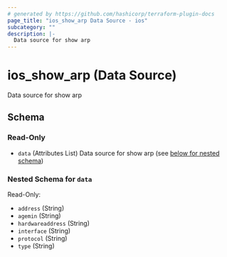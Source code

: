 ```yaml
---
# generated by https://github.com/hashicorp/terraform-plugin-docs
page_title: "ios_show_arp Data Source - ios"
subcategory: ""
description: |-
  Data source for show arp
---
```


# ios_show_arp (Data Source)

Data source for show arp



<!-- schema generated by tfplugindocs -->
## Schema

### Read-Only

- `data` (Attributes List) Data source for show arp (see [below for nested schema](#nestedatt--data))

<a id="nestedatt--data"></a>
### Nested Schema for `data`

Read-Only:

- `address` (String)
- `agemin` (String)
- `hardwareaddress` (String)
- `interface` (String)
- `protocol` (String)
- `type` (String)

